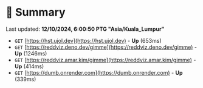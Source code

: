 # 📖 Summary
Last updated: **12/10/2024, 6:00:50 PTG "Asia/Kuala_Lumpur"**

- `GET` [https://hst.ujol.dev](https://hst.ujol.dev) - **Up** (653ms)
- `GET` [https://reddviz.deno.dev/gimme](https://reddviz.deno.dev/gimme) - **Up** (1246ms)
- `GET` [https://reddviz.amar.kim/gimme](https://reddviz.amar.kim/gimme) - **Up** (414ms)
- `GET` [https://dumb.onrender.com](https://dumb.onrender.com) - **Up** (339ms)
